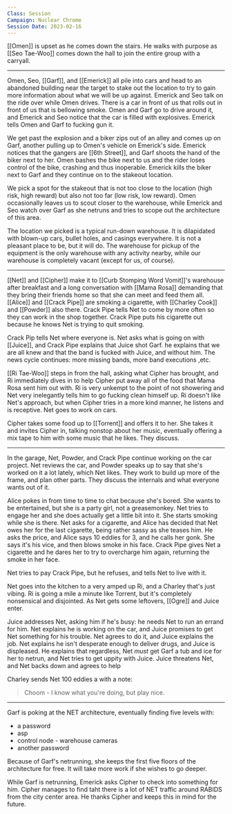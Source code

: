 ```yaml
---
Class: Session
Campaign: Nuclear Chrome
Session Date: 2023-02-16
---
```

[[Omen]] is upset as he comes down the stairs. He walks with purpose as [[Seo Tae-Woo]] comes down the hall to join the entire group with a carryall.

----

Omen, Seo, [[Garf]], and [[Emerick]] all pile into cars and head to an abandoned building near the target to stake out the location to try to gain more information about what we will be up against. Emerick and Seo talk on the ride over while Omen drives. There is a car in front of us that rolls out in front of us that is bellowing smoke. Omen and Garf go to drive around it, and Emerick and Seo notice that the car is filled with explosives. Emerick tells Omen and Garf to fucking gun it.

We get past the explosion and a biker zips out of an alley and comes up on Garf, another pulling up to Omen's vehicle on Emerick's side. Emerick notices that the gangers are [[6th Street]], and Garf shoots the hand of the biker next to her. Omen bashes the bike next to us and the rider loses control of the bike, crashing and thus inoperable. Emerick kills the biker next to Garf and they continue on to the stakeout location.

We pick a spot for the stakeout that is not too close to the location (high risk, high reward) but also not too far (low risk, low reward). Omen occasionally leaves us to scout closer to the warehouse, while Emerick and Seo watch over Garf as she netruns and tries to scope out the architecture of this area.

The location we picked is a typical run-down warehouse. It is dilapidated with blown-up cars, bullet holes, and casings everywhere. It is not a pleasant place to be, but it will do. The warehouse for pickup of the equipment is the only warehouse with any activity nearby, while our warehouse is completely vacant (except for us, of course).

---

[[Net]] and [[Cipher]] make it to [[Curb Stomping Word Vomit]]'s warehouse after breakfast and a long conversation with [[Mama Rosa]] demanding that they bring their friends home so that she can meet and feed them all. [[Alice]] and [[Crack Pipe]] are smoking a cigarette, with [[Charley Cook]] and [[Powder]] also there. Crack Pipe tells Net to come by more often so they can work in the shop together. Crack Pipe puts his cigarette out because he knows Net is trying to quit smoking.

Crack Pip tells Net where everyone is. Net asks what is going on with [[Juice]], and Crack Pipe explains that Juice shot Garf. he explains that we are all knew and that the band is fucked with Juice, and without him. The news cycle continues: more missing bands, more band executions ,etc.

[[Ri Tae-Woo]] steps in from the hall, asking what Cipher has brought, and Ri immediately dives in to help Cipher put away all of the food that Mama Rosa sent him out with. Ri is very unkempt to the point of not showering and Net very inelegantly tells him to go fucking clean himself up. Ri doesn't like Net's approach, but when Cipher tries in a more kind manner, he listens and is receptive. Net goes to work on cars.

Cipher takes some food up to [[Torrent]] and offers it to her. She takes it and invites Cipher in, talking nonstop about her music, eventually offering a mix tape to him with some music that he likes. They discuss.

---

In the garage, Net, Powder, and Crack Pipe continue working on the car project. Net reviews the car, and Powder speaks up to say that she's worked on it a lot lately, which Net likes. They work to build up more of the frame, and plan other parts. They discuss the internals and what everyone wants out of it.

Alice pokes in from time to time to chat because she's bored. She wants to be entertained, but she is a party girl, not a greasemonkey. Net tries to engage her and she does actually get a little bit into it. She starts smoking while she is there. Net asks for a cigarette, and Alice has decided that Net owes her for the last cigarette, being rather sassy as she teases him. He asks the price, and Alice says 10 eddies for 3, and he calls her gonk. She says it's his vice, and  then blows smoke in his face. Crack Pipe gives Net a cigarette and he dares her to try to overcharge him again, returning the smoke in her face.

Net tries to pay Crack Pipe, but he refuses, and tells Net to live with it.

Net goes into the kitchen to a very amped up Ri, and a Charley that's just vibing. Ri is going a mile a minute like Torrent, but it's completely nonsensical and disjointed. As Net gets some leftovers, [[Ogre]] and Juice enter.

Juice addresses Net, asking him if he's busy: he needs Net to run an errand for him. Net explains he is working on the car, and Juice promises to get Net something for his trouble. Net agrees to do it, and Juice explains the job. Net explains he isn't desperate enough to deliver drugs, and Juice is displeased. He explains that regardless, Net *must* get Garf a tub and ice for her to netrun, and Net tries to get uppity with Juice. Juice threatens Net, and Net backs down and agrees to help

Charley sends Net 100 eddies a with a note:
>Choom - I know what you're doing, but play nice.

---

Garf is poking at the NET architecture, eventually finding five levels with:
- a password
- asp
- control node - warehouse cameras
- another password

Because of Garf's netrunning, she keeps the first five floors of the architecture for free. It will take more work if she wishes to go deeper.

While Garf is netrunning, Emerick asks Cipher to check into something for him. Cipher manages to find taht there is a lot of NET traffic around RABIDS from the city center area. He thanks Cipher and keeps this in mind for the future.